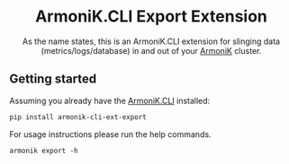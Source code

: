 <div align="center">

# ArmoniK.CLI Export Extension

As the name states, this is an ArmoniK.CLI extension for slinging data (metrics/logs/database) in and out of your [ArmoniK](https://github.com/aneoconsulting/ArmoniK) cluster. 

</div>

## Getting started

Assuming you already have the [ArmoniK.CLI](https://github.com/aneoconsulting/ArmoniK.CLI) installed: 

```bash
pip install armonik-cli-ext-export
```

For usage instructions please run the help commands.

```
armonik export -h
```

